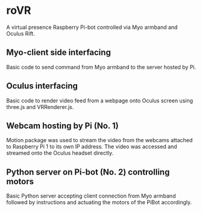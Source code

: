 <h1>roVR</h1>

A virtual presence Raspberry Pi-bot controlled via Myo armband and Oculus Rift.

<h2>Myo-client side interfacing</h2>

Basic code to send command from Myo armband to the server hosted by Pi.

<h2>Oculus interfacing</h2>

Basic code to render video feed from a webpage onto Oculus screen using three.js and VRRenderer.js.

<h2>Webcam hosting by Pi (No. 1)</h2>

Motion package was used to stream the video from the webcams attached to Raspberry Pi 1 to its own IP address. The video was accessed and streamed onto the Oculus headset directly.

<h2>Python server on Pi-bot (No. 2) controlling motors</h2>

Basic Python server accepting client connection from Myo armband followed by instructions and actuating the motors of the PiBot accordingly.
